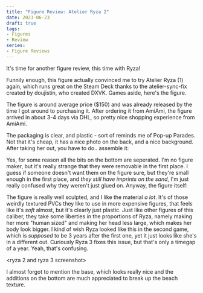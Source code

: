 ```yaml
---
title: "Figure Review: Atelier Ryza 2"
date: 2023-06-23
draft: true
tags:
- Figures
- Review
series:
- Figure Reviews
---
```


It's time for another figure review, this time with Ryza!
<!--more-->
Funnily enough, this figure actually convinced me to try Atelier Ryza (1) again, which runs great on the Steam Deck thanks
to the atelier-sync-fix created by doujistin, who created DXVK. Games aside, here's the figure.

The figure is around average price ($150) and was already released by the time I got around to purchasing it.
After ordering it from AmiAmi, the figure arrived in about 3-4 days via DHL, so pretty nice shopping experience
from AmiAmi.

The packaging is clear, and plastic - sort of reminds me of Pop-up Parades. Not that it's cheap,
it has a nice photo on the back, and a nice background. After taking her out, you have to do.. assemble it:

<picture of accessories>

Yes, for some reason all the bits on the bottom are seperated. I'm no figure maker, but it's
really strange that they were removable in the first place. I guess if someone doesn't want them on the figure sure, but
they're small enough in the first place, and _they still have imprints on the sand_, I'm just really
confused why they weren't just glued on. Anyway, the figure itself:

The figure is really well sculpted, and I like the material _a lot_. It's of those weirdly
textured PVCs they like to use in more expensive figures, that feels like it's _soft_ almost, but it's clearly just plastic.
Just like other figures of this caliber, they take some liberties in the proportions of Ryza, namely making her more "human sized" and
making her head less large, which makes her body look bigger. I kind of wish Ryza looked like this in the second game, which is _supposed_ to be 3
years after the first one, yet it just looks like she's in a different out. Curiously Ryza 3 fixes this issue, but that's only
a timegap of a year. Yeah, that's confusing.

<ryza 2 and ryza 3 screenshot>

I almost forgot to mention the base, which looks really nice and the additions on the bottom
are much appreciated to break up the beach texture.
